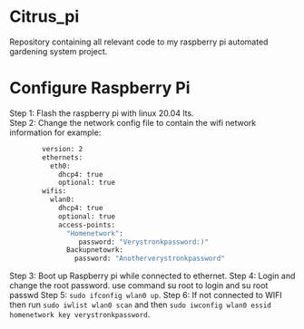 # Citrus_pi
Repository containing all relevant code to my raspberry pi automated gardening system project. 

# Configure Raspberry Pi

Step 1: Flash the raspberry pi with linux 20.04 lts.  
Step 2: Change the network config file to contain the wifi network information
        for example:
```sh
        version: 2
        ethernets:
          eth0:
            dhcp4: true
            optional: true
        wifis:
          wlan0:
            dhcp4: true
            optional: true
            access-points:
              "Homenetwork":
                 password: "Verystronkpassword:)"
              Backupnetowrk:
                password: "Anotherverystronkpassword"
```

Step 3: Boot up Raspberry pi while connected to ethernet.
Step 4: Login and change the root password.
        use command su root to login and su root passwd
Step 5: ```sudo ifconfig wlan0 up```.
Step 6: If not connected to WIFI then run ```sudo iwlist wlan0 scan``` and then ```sudo iwconfig wlan0 essid homenetwork key verystronkpassword```.
